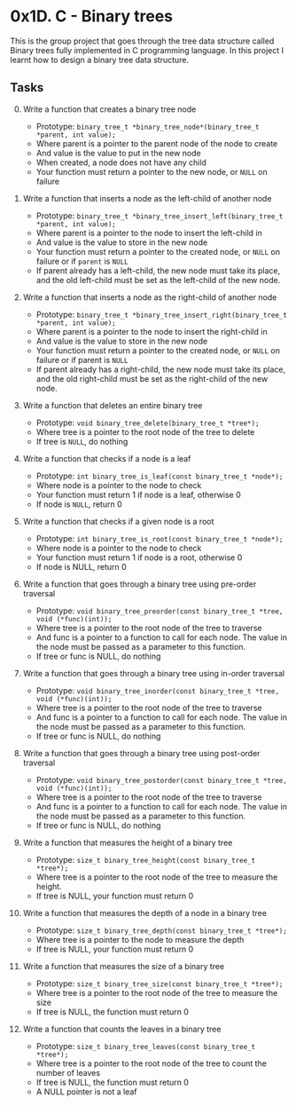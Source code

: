 # 0x1D. C - Binary trees

This is the group project that goes through the tree data structure called Binary trees fully implemented in C programming language. In this project I learnt how to design a binary tree data structure.

## Tasks

0. Write a function that creates a binary tree node

	* Prototype: `binary_tree_t *binary_tree_node*(binary_tree_t *parent, int value);`
	* Where parent is a pointer to the parent node of the node to create
	* And value is the value to put in the new node
	* When created, a node does not have any child
	* Your function must return a pointer to the new node, or `NULL` on failure

1. Write a function that inserts a node as the left-child of another node

	* Prototype: `binary_tree_t *binary_tree_insert_left(binary_tree_t *parent, int value);`
	* Where parent is a pointer to the node to insert the left-child in
	* And value is the value to store in the new node
	* Your function must return a pointer to the created node, or `NULL` on failure or if `parent` is `NULL`
	* If parent already has a left-child, the new node must take its place, and the old left-child must be set as the left-child of the new node.

2. Write a function that inserts a node as the right-child of another node

	* Prototype: `binary_tree_t *binary_tree_insert_right(binary_tree_t *parent, int value);`
	* Where parent is a pointer to the node to insert the right-child in
	* And value is the value to store in the new node
	* Your function must return a pointer to the created node, or `NULL` on failure or if parent is `NULL`
	* If parent already has a right-child, the new node must take its place, and the old right-child must be set as the right-child of the new node.

3. Write a function that deletes an entire binary tree

	* Prototype: `void binary_tree_delete(binary_tree_t *tree*);`
	* Where tree is a pointer to the root node of the tree to delete
	* If tree is `NULL`, do nothing

4. Write a function that checks if a node is a leaf

	* Prototype: `int binary_tree_is_leaf(const binary_tree_t *node*);`
	* Where node is a pointer to the node to check
	* Your function must return 1 if node is a leaf, otherwise 0
	* If node is `NULL`, return 0

5. Write a function that checks if a given node is a root

	* Prototype: `int binary_tree_is_root(const binary_tree_t *node*);`
	* Where node is a pointer to the node to check
	* Your function must return 1 if node is a root, otherwise 0
	* If node is NULL, return 0

6. Write a function that goes through a binary tree using pre-order traversal

	* Prototype: `void binary_tree_preorder(const binary_tree_t *tree, void (*func)(int));`
	* Where tree is a pointer to the root node of the tree to traverse
	* And func is a pointer to a function to call for each node. The value in the node must be passed as a parameter to this function.
	* If tree or func is NULL, do nothing

7. Write a function that goes through a binary tree using in-order traversal

	* Prototype: `void binary_tree_inorder(const binary_tree_t *tree, void (*func)(int));`
	* Where tree is a pointer to the root node of the tree to traverse
	* And func is a pointer to a function to call for each node. The value in the node must be passed as a parameter to this function.
	* If tree or func is NULL, do nothing

8. Write a function that goes through a binary tree using post-order traversal

	* Prototype: `void binary_tree_postorder(const binary_tree_t *tree, void (*func)(int));`
	* Where tree is a pointer to the root node of the tree to traverse
	* And func is a pointer to a function to call for each node. The value in the node must be passed as a parameter to this function.
	* If tree or func is NULL, do nothing

9. Write a function that measures the height of a binary tree

	* Prototype: `size_t binary_tree_height(const binary_tree_t *tree*);`
	* Where tree is a pointer to the root node of the tree to measure the height.
	* If tree is NULL, your function must return 0 

10. Write a function that measures the depth of a node in a binary tree

	* Prototype: `size_t binary_tree_depth(const binary_tree_t *tree*);`
	* Where tree is a pointer to the node to measure the depth
	* If tree is NULL, your function must return 0

11. Write a function that measures the size of a binary tree

	* Prototype: `size_t binary_tree_size(const binary_tree_t *tree*);`
	* Where tree is a pointer to the root node of the tree to measure the size
	* If tree is NULL, the function must return 0

12. Write a function that counts the leaves in a binary tree

	* Prototype: `size_t binary_tree_leaves(const binary_tree_t *tree*);`
	* Where tree is a pointer to the root node of the tree to count the number of leaves
	* If tree is NULL, the function must return 0
	* A NULL pointer is not a leaf
